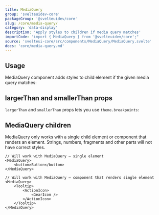 ```yaml
---
title: MediaQuery
group: 'svelteuidev-core'
packageGroup: '@svelteuidev/core'
slug: /core/media-query/
category: 'data-display'
description: 'Apply styles to children if media query matches'
importCode: "import { MediaQuery } from '@svelteuidev/core';"
source: 'svelteui-core/src/components/MediaQuery/MediaQuery.svelte'
docs: 'core/media-query.md'
---
```


<script>
	import { Demo, MediaQueryDemos } from '@svelteuidev/demos';
  import { Alert } from '@svelteuidev/core';
  import { InfoCircled } from 'radix-icons-svelte';
</script>

## Usage

MediaQuery component adds styles to child element if the given media query matches:

<Demo demo={MediaQueryDemos.usage} />

## largerThan and smallerThan props

`largerThan` and `smallerThan` props lets you use `theme.breakpoints`:

<Demo demo={MediaQueryDemos.query} />

## MediaQuery children

<Alert icon={InfoCircled} title="Important" color="blue" >
   MediaQuery only works with a single child element or component that renders an element. Strings, numbers, fragments and other parts will not have correct styles.
</Alert>

```tsx
// Will work with MediaQuery – single element
<MediaQuery>
    <button>Button</button>
</MediaQuery>

// Will work with MediaQuery – component that renders single element
<MediaQuery>
    <Tooltip>
        <ActionIcon>
            <GearIcon />
        </ActionIcon>
    </Tooltip>
</MediaQuery>
```
